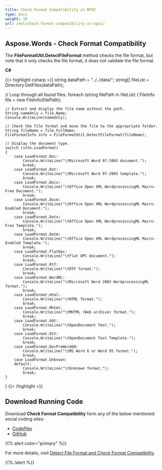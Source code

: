 ```yaml
---
title: Check Format Compatibility in NPOI
type: docs
weight: 30
url: /net/check-format-compatibility-in-npoi/
---
```


## **Aspose.Words - Check Format Compatibility**

The **FileFormatUtil.DetectFileFormat** method checks the file format, but note that it only checks the file format, it does not validate the file format.

**C#**

{{< highlight csharp >}}
string dataPath = "../../data/";
string[] fileList = Directory.GetFiles(dataPath);

// Loop through all found files.
foreach (string filePath in fileList)
{
	FileInfo file = new FileInfo(filePath);

	// Extract and display the file name without the path.
	String nameOnly = file.Name;
	Console.WriteLine(nameOnly);

	// Check the file format and move the file to the appropriate folder.
	String fileName = file.FullName;
	FileFormatInfo info = FileFormatUtil.DetectFileFormat(fileName);

	// Display the document type.
	switch (info.LoadFormat)
	{
		case LoadFormat.Doc:
			Console.WriteLine("\tMicrosoft Word 97-2003 document.");
			break;
		case LoadFormat.Dot:
			Console.WriteLine("\tMicrosoft Word 97-2003 template.");
			break;
		case LoadFormat.Docx:
			Console.WriteLine("\tOffice Open XML WordprocessingML Macro-Free Document.");
			break;
		case LoadFormat.Docm:
			Console.WriteLine("\tOffice Open XML WordprocessingML Macro-Enabled Document.");
			break;
		case LoadFormat.Dotx:
			Console.WriteLine("\tOffice Open XML WordprocessingML Macro-Free Template.");
			break;
		case LoadFormat.Dotm:
			Console.WriteLine("\tOffice Open XML WordprocessingML Macro-Enabled Template.");
			break;
		case LoadFormat.FlatOpc:
			Console.WriteLine("\tFlat OPC document.");
			break;
		case LoadFormat.Rtf:
			Console.WriteLine("\tRTF format.");
			break;
		case LoadFormat.WordML:
			Console.WriteLine("\tMicrosoft Word 2003 WordprocessingML format.");
			break;
		case LoadFormat.Html:
			Console.WriteLine("\tHTML format.");
			break;
		case LoadFormat.Mhtml:
			Console.WriteLine("\tMHTML (Web archive) format.");
			break;
		case LoadFormat.Odt:
			Console.WriteLine("\tOpenDocument Text.");
			break;
		case LoadFormat.Ott:
			Console.WriteLine("\tOpenDocument Text Template.");
			break;
		case LoadFormat.DocPreWord60:
			Console.WriteLine("\tMS Word 6 or Word 95 format.");
			break;
		case LoadFormat.Unknown:
		default:
			Console.WriteLine("\tUnknown format.");
			break;
	}
}
{{< /highlight >}}

## **Download Running Code**

Download **Check Format Compatibility** form any of the below mentioned social coding sites:

- [CodePlex](https://asposenpoi.codeplex.com/downloads/get/1475279)
- [GitHub](https://github.com/aspose-words/Aspose.Words-for-.NET/releases/download/Aspose.Words_Features_Missing_in_NPOI_v_1.0/Check.Format.Compatibility.Aspose.Words.zip)

{{% alert color="primary" %}} 

For more details, visit [Detect File Format and Check Format Compatibility](https://docs.aspose.com/words/net/detect-file-format-and-check-format-compatibility/).

{{% /alert %}}

